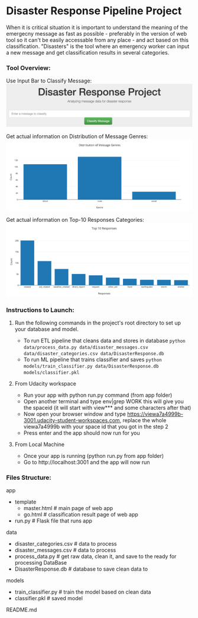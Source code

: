 # Disaster Response Pipeline Project

When it is critical situation it is important to understand the meaning of the emergecny message as fast as possible - preferably in the version of web tool so it can't be easily accessable from any place - and act based on this classification.
"Disasters" is the tool where an emergency worker can input a new message and get classification results in several categories.

### Tool Overview:

Use Input Bar to Classify Message:
![Input Message](https://github.com/tedlisitsyn/DisasterResponse/blob/main/screenshots/disasterinput.png)

Get actual information on Distribution of Message Genres:
![Input Message](https://github.com/tedlisitsyn/DisasterResponse/blob/main/screenshots/distmesgenres.png)

Get actual information on Top-10 Responses Categories:
![Top1-0 Responses](https://github.com/tedlisitsyn/DisasterResponse/blob/main/screenshots/top10resp.png)

### Instructions to Launch:
1. Run the following commands in the project's root directory to set up your database and model.

    - To run ETL pipeline that cleans data and stores in database
        `python data/process_data.py data/disaster_messages.csv data/disaster_categories.csv data/DisasterResponse.db`
    - To run ML pipeline that trains classifier and saves
        `python models/train_classifier.py data/DisasterResponse.db models/classifier.pkl`

2. From Udacity workspace
	- Run your app with python run.py command (from app folder)
	- Open another terminal and type env|grep WORK this will give you the spaceid (it will start with view*** and some characters after that)
	- Now open your browser window and type https://viewa7a4999b-3001.udacity-student-workspaces.com, replace the whole viewa7a4999b with your space id that you got in the step 2
	- Press enter and the app should now run for you

2. From Local Machine
	- Once your app is running (python run.py from app folder)
	- Go to http://localhost:3001 and the app will now run

### Files Structure:
app
- template
	- master.html # main page of web app
	- go.html # classification result page of web app
- run.py # Flask file that runs app

data
- disaster_categories.csv # data to process
- disaster_messages.csv # data to process
- process_data.py # get raw data, clean it, and save to the ready for processing DataBase
- DisasterResponse.db # database to save clean data to

models
- train_classifier.py # train the model based on clean data
- classifier.pkl # saved model

README.md
